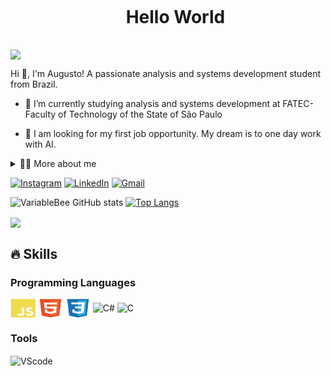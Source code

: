 <!--título-->
<div id="user-content-toc">
  <ul align="center">
    <summary><h1 style="display: inline-block">Hello World</h1></summary>
</div>

<!-- GIF -->
 <img align="center" src="https://profile-readme-generator.com/assets/snake.svg" width="600">

<!-- Presentation -->
<p>
  Hi 👋, I'm Augusto! A passionate analysis and systems development student from Brazil.

  - 🌱 I’m currently studying analysis and systems development at FATEC-Faculty of Technology of the State of São Paulo

  - 🔭 I am looking for my first job opportunity. My dream is to one day work with AI.
</p>

<!-- Dropdown -->
<details>
  <summary>👨‍💻 More about me</summary>

  - 💬 I am 19 years old and currently live in Brazil. I am fluent in Spanish, I am studying English and I am at the basic level. I'm comfortable with Javascript, HTML, CSS, C#. Training as an IT Technician helped me develop my skills, separate courses also helped me develop communication, teamwork, dedication and commitment, thus helping me to develop better in my training as an analyst and system developer.

  - ⚡ I like studying, reading, playing the guitar, watching films/documentaries based on history and real events, I also like playing sports and playing games! I believe that our personal interests contribute to a more accurate perception, since when we do what we like, our mind becomes more perceptive when solving problems. \o/
</details>

<!-- Links -->
[![Instagram](https://img.shields.io/badge/Instagram-E4405F?style=for-the-badge&logo=instagram&logoColor=white)](https://www.instagram.com/gutodeolindo/)
[![LinkedIn](https://img.shields.io/badge/LinkedIn-0077B5?style=for-the-badge&logo=linkedin&logoColor=white)](https://br.linkedin.com/in/augusto-deolindo-14a996296?original_referer=https%3A%2F%2Fwww.google.com%2F)
[![Gmail](https://img.shields.io/badge/Gmail-D14836?style=for-the-badge&logo=gmail&logoColor=white)]()


<!-- GithubStats -->
![VariableBee GitHub stats](https://github-readme-stats.vercel.app/api?username=augustoadeolindo&show_icons=true&theme=gotham)
[![Top Langs](https://github-readme-stats.vercel.app/api/top-langs/?username=augustoadeolindo&show_icons=true&theme=gotham)](https://github.com/anuraghazra/github-readme-stats)

<!-- Portfolio -->
<!--## Portfolio:
- -->


<!-- GIF -->
 <img align="center" src="https://github.com/Anmol-Baranwal/Cool-GIFs-For-GitHub/assets/74038190/80728820-e06b-4f96-9c9e-9df46f0cc0a5" width="600">

## 🔥 Skills
<!-- Skills: Programming Languages -->
  <div style="flex-basis: 48%;">
    <h3>Programming Languages</h3>
    <img align="center" alt="Js" height="30" width="40" src="https://raw.githubusercontent.com/devicons/devicon/master/icons/javascript/javascript-plain.svg">
    <img align="center" alt="HTML" height="30" width="40" src="https://raw.githubusercontent.com/devicons/devicon/master/icons/html5/html5-original.svg">
    <img align="center" alt="CSS" height="30" width="40" src="https://raw.githubusercontent.com/devicons/devicon/master/icons/css3/css3-original.svg">
    <img align="center" alt="C#" height="30" width="40" src="https://cdn.jsdelivr.net/gh/devicons/devicon/icons/csharp/csharp-original.svg">
    <img align="center" alt="C" height="30" width="40" src="https://cdn.jsdelivr.net/gh/devicons/devicon/icons/c/c-original.svg">
  </div>
  
  <!-- Skills: Tools & Frameworks -->
  <div style="flex-basis: 48%;">
    <h3>Tools</h3>
    <img align="center" alt="VScode" height="30" width="40" src="https://cdn.jsdelivr.net/gh/devicons/devicon/icons/vscode/vscode-original.svg">
  </div>
  
